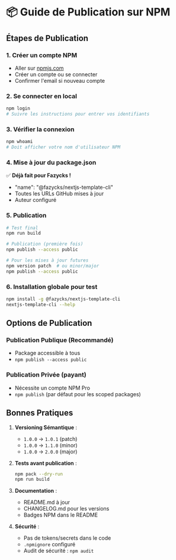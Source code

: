 # 📦 Guide de Publication sur NPM

## Étapes de Publication

### 1. Créer un compte NPM
- Aller sur [npmjs.com](https://www.npmjs.com)
- Créer un compte ou se connecter
- Confirmer l'email si nouveau compte

### 2. Se connecter en local
```bash
npm login
# Suivre les instructions pour entrer vos identifiants
```

### 3. Vérifier la connexion
```bash
npm whoami
# Doit afficher votre nom d'utilisateur NPM
```

### 4. Mise à jour du package.json
✅ **Déjà fait pour Fazycks !**
- "name": "@fazycks/nextjs-template-cli"
- Toutes les URLs GitHub mises à jour
- Auteur configuré

### 5. Publication
```bash
# Test final
npm run build

# Publication (première fois)
npm publish --access public

# Pour les mises à jour futures
npm version patch  # ou minor/major
npm publish --access public
```

### 6. Installation globale pour test
```bash
npm install -g @fazycks/nextjs-template-cli
nextjs-template-cli --help
```

## Options de Publication

### Publication Publique (Recommandé)
- Package accessible à tous
- `npm publish --access public`

### Publication Privée (payant)
- Nécessite un compte NPM Pro
- `npm publish` (par défaut pour les scoped packages)

## Bonnes Pratiques

1. **Versioning Sémantique** :
   - `1.0.0` → `1.0.1` (patch)
   - `1.0.0` → `1.1.0` (minor)
   - `1.0.0` → `2.0.0` (major)

2. **Tests avant publication** :
   ```bash
   npm pack --dry-run
   npm run build
   ```

3. **Documentation** :
   - README.md à jour
   - CHANGELOG.md pour les versions
   - Badges NPM dans le README

4. **Sécurité** :
   - Pas de tokens/secrets dans le code
   - `.npmignore` configuré
   - Audit de sécurité : `npm audit`
